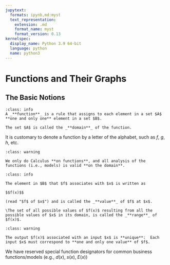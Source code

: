 ```yaml
---
jupytext:
  formats: ipynb,md:myst
  text_representation:
    extension: .md
    format_name: myst
    format_version: 0.13
kernelspec:
  display_name: Python 3.9 64-bit
  language: python
  name: python3
---
```

# Functions and Their Graphs

## The Basic Notions

```{admonition} Definition
:class: info
A _**function**_ is a rule that assigns to each element in a set $A$ **one and only one** element in a set $B$.

The set $A$ is called the _**domain**_ of the function.
```

It is customary to denote a function by a letter of the alphabet, such as $f$, $g$, $h$, etc.


```{admonition} Keep in mind
:class: warning

We only do Calculus **on functions**, and all analysis of the functions (i.e., models) is valid **on the domain**.
```

```{admonition} Definition
:class: info

The element in $B$ that $f$ associates with $x$ is written as 

$$f(x)$$ 

(read "$f$ of $x$") and is called the _**value**_ of $f$ at $x$.

\The set of all possible values of $f(x)$ resulting from all the possible values of $x$ in its domain, is called the _**range**_ of $f(x)$.
```


```{admonition} Important
:class: warning

The output $f(x)$ associated with an input $x$ is **unique**:  Each input $x$ must correspond to **one and only one value** of $f$.
```

We have reserved special function designators for common business functions/models (e.g., $d(x)$, $s(x)$, $E(x)$)

